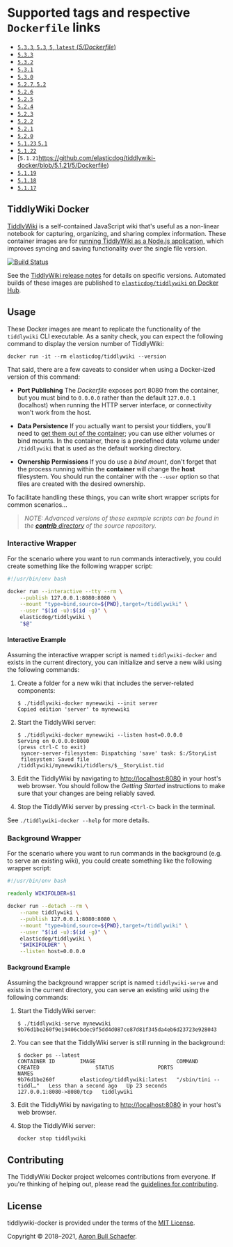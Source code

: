 # Supported tags and respective `Dockerfile` links

- [`5.3.3`, `5.3`, `5`, `latest` (*5/Dockerfile*)](https://github.com/elasticdog/tiddlywiki-docker/blob/master/5/Dockerfile)
- [`5.3.3`](https://github.com/elasticdog/tiddlywiki-docker/blob/5.3.3/5/Dockerfile)
- [`5.3.2`](https://github.com/elasticdog/tiddlywiki-docker/blob/5.3.2/5/Dockerfile)
- [`5.3.1`](https://github.com/elasticdog/tiddlywiki-docker/blob/5.3.1/5/Dockerfile)
- [`5.3.0`](https://github.com/elasticdog/tiddlywiki-docker/blob/5.3.0/5/Dockerfile)
- [`5.2.7`, `5.2`](https://github.com/elasticdog/tiddlywiki-docker/blob/5.2.7/5/Dockerfile)
- [`5.2.6`](https://github.com/elasticdog/tiddlywiki-docker/blob/5.2.6/5/Dockerfile)
- [`5.2.5`](https://github.com/elasticdog/tiddlywiki-docker/blob/5.2.5/5/Dockerfile)
- [`5.2.4`](https://github.com/elasticdog/tiddlywiki-docker/blob/5.2.4/5/Dockerfile)
- [`5.2.3`](https://github.com/elasticdog/tiddlywiki-docker/blob/5.2.3/5/Dockerfile)
- [`5.2.2`](https://github.com/elasticdog/tiddlywiki-docker/blob/5.2.2/5/Dockerfile)
- [`5.2.1`](https://github.com/elasticdog/tiddlywiki-docker/blob/5.2.1/5/Dockerfile)
- [`5.2.0`](https://github.com/elasticdog/tiddlywiki-docker/blob/5.2.0/5/Dockerfile)
- [`5.1.23` `5.1`](https://github.com/elasticdog/tiddlywiki-docker/blob/5.1.23/5/Dockerfile)
- [`5.1.22`](https://github.com/elasticdog/tiddlywiki-docker/blob/5.1.22/5/Dockerfile)
- [`5.1.21`https://github.com/elasticdog/tiddlywiki-docker/blob/5.1.21/5/Dockerfile)
- [`5.1.19`](https://github.com/elasticdog/tiddlywiki-docker/blob/5.1.19/5/Dockerfile)
- [`5.1.18`](https://github.com/elasticdog/tiddlywiki-docker/blob/5.1.18/5/Dockerfile)
- [`5.1.17`](https://github.com/elasticdog/tiddlywiki-docker/blob/5.1.17/5/Dockerfile)

## TiddlyWiki Docker

[TiddlyWiki][] is a self-contained JavaScript wiki that's useful as a non-linear notebook for capturing, organizing, and sharing complex information. These container images are for [running TiddlyWiki as a Node.js application][on-nodejs], which improves syncing and saving functionality over the single file version.

[![Build Status](https://circleci.com/gh/elasticdog/tiddlywiki-docker/tree/master.svg?style=svg)](https://circleci.com/gh/elasticdog/tiddlywiki-docker/tree/master)

See the [TiddlyWiki release notes][] for details on specific versions. Automated builds of these images are published to [`elasticdog/tiddlywiki` on Docker Hub][].

[TiddlyWiki]: https://tiddlywiki.com/
[on-nodejs]: https://tiddlywiki.com/#TiddlyWiki%20on%20Node.js:%5B%5BTiddlyWiki%20on%20Node.js%5D%5D%20%5B%5BUsing%20TiddlyWiki%20on%20Node.js%5D%5D
[TiddlyWiki release notes]: https://tiddlywiki.com/#Releases
[`elasticdog/tiddlywiki` on Docker Hub]: https://hub.docker.com/r/elasticdog/tiddlywiki/

## Usage

These Docker images are meant to replicate the functionality of the `tiddlywiki` CLI executable. As a sanity check, you can expect the following command to display the version number of TiddlyWiki:

    docker run -it --rm elasticdog/tiddlywiki --version

That said, there are a few caveats to consider when using a Docker-ized version of this command:

- **Port Publishing**
  The _Dockerfile_ exposes port 8080 from the container, but you must bind to `0.0.0.0` rather than the default `127.0.0.1` (localhost) when running the HTTP server interface, or connectivity won't work from the host.

- **Data Persistence**
  If you actually want to persist your tiddlers, you'll need to [get them out of the container][]; you can use either volumes or bind mounts. In the container, there is a predefined data volume under `/tiddlywiki` that is used as the default working directory.

- **Ownership Permissions**
  If you do use a _bind mount_, don't forget that the process running within the **container** will change the **host** filesystem. You should run the container with the `--user` option so that files are created with the desired ownership.

To facilitate handling these things, you can write short wrapper scripts for common scenarios...

> _NOTE: Advanced versions of these example scripts can be found in the [**contrib** directory][] of the source repository._

[get them out of the container]: https://docs.docker.com/storage/
[**contrib** directory]: https://github.com/elasticdog/tiddlywiki-docker/tree/master/contrib

### Interactive Wrapper

For the scenario where you want to run commands interactively, you could create something like the following wrapper script:

```bash
#!/usr/bin/env bash

docker run --interactive --tty --rm \
	--publish 127.0.0.1:8080:8080 \
	--mount "type=bind,source=${PWD},target=/tiddlywiki" \
	--user "$(id -u):$(id -g)" \
	elasticdog/tiddlywiki \
	"$@"
```

#### Interactive Example

Assuming the interactive wrapper script is named `tiddlywiki-docker` and exists in the current directory, you can initialize and serve a new wiki using the following commands:

1. Create a folder for a new wiki that includes the server-related components:
   ```
   $ ./tiddlywiki-docker mynewwiki --init server
   Copied edition 'server' to mynewwiki
   ```

2. Start the TiddlyWiki server:
   ```
   $ ./tiddlywiki-docker mynewwiki --listen host=0.0.0.0
   Serving on 0.0.0.0:8080
   (press ctrl-C to exit)
    syncer-server-filesystem: Dispatching 'save' task: $:/StoryList
    filesystem: Saved file /tiddlywiki/mynewwiki/tiddlers/$__StoryList.tid
   ```

3. Edit the TiddlyWiki by navigating to <http://localhost:8080> in your host's web browser. You should follow the _Getting Started_ instructions to make sure that your changes are being reliably saved.

4. Stop the TiddlyWiki server by pressing `<Ctrl-C>` back in the terminal.

See `./tiddlywiki-docker --help` for more details.

### Background Wrapper

For the scenario where you want to run commands in the background (e.g. to serve an existing wiki), you could create something like the following wrapper script:

```bash
#!/usr/bin/env bash

readonly WIKIFOLDER=$1

docker run --detach --rm \
	--name tiddlywiki \
	--publish 127.0.0.1:8080:8080 \
	--mount "type=bind,source=${PWD},target=/tiddlywiki" \
	--user "$(id -u):$(id -g)" \
	elasticdog/tiddlywiki \
	"$WIKIFOLDER" \
	--listen host=0.0.0.0
```

#### Background Example

Assuming the background wrapper script is named `tiddlywiki-serve` and exists in the current directory, you can serve an existing wiki using the following commands:

1. Start the TiddlyWiki server:
   ```
   $ ./tiddlywiki-serve mynewwiki
   9b76d1be260f9e19406cbdec9f5dd4d087ce87d81f345da4eb6d23723e928043
   ```

2. You can see that the TiddlyWiki server is still running in the background:
   ```
   $ docker ps --latest
   CONTAINER ID        IMAGE                          COMMAND                  CREATED                  STATUS              PORTS                      NAMES
   9b76d1be260f        elasticdog/tiddlywiki:latest   "/sbin/tini -- tiddl…"   Less than a second ago   Up 23 seconds       127.0.0.1:8080->8080/tcp   tiddlywiki
   ```

3. Edit the TiddlyWiki by navigating to <http://localhost:8080> in your host's web browser.

4. Stop the TiddlyWiki server:
   ```
   docker stop tiddlywiki
   ```

## Contributing

The TiddlyWiki Docker project welcomes contributions from everyone. If you're thinking of helping out, please read the [guidelines for contributing][contributing].

[contributing]: https://github.com/elasticdog/tiddlywiki-docker/blob/master/CONTRIBUTING.md

## License

tiddlywiki-docker is provided under the terms of the [MIT License][].

Copyright &copy; 2018&ndash;2021, [Aaron Bull Schaefer](mailto:aaron@elasticdog.com).

[MIT License]: https://en.wikipedia.org/wiki/MIT_License
